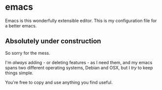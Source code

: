 # emacs 

Emacs is this wonderfully extensible editor. This is my configuration file for a better emacs. 


## Absolutely under construction
So sorry for the mess.

I'm *always* adding - or deleting features - as I need them, and my emacs spans two different operating systems, Debian and OSX, but I *try* to keep things simple. 

You're free to copy and use anything you find useful.
